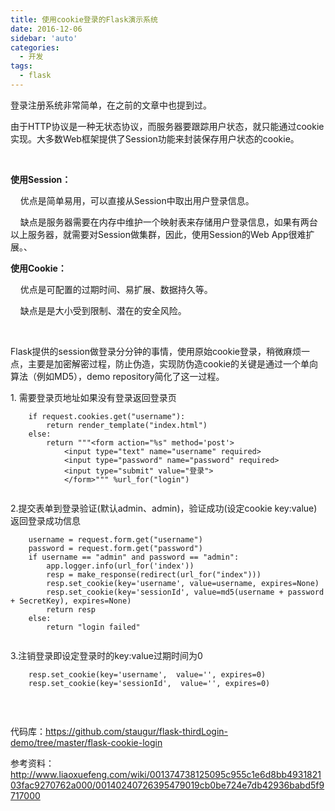 ```yaml
---
title: 使用cookie登录的Flask演示系统
date: 2016-12-06
sidebar: 'auto'
categories:
  - 开发
tags:
  - flask
---
```


<p>登录注册系统非常简单，在之前的文章中也提到过。</p><p>由于HTTP协议是一种无状态协议，而服务器要跟踪用户状态，就只能通过cookie实现。大多数Web框架提供了Session功能来封装保存用户状态的cookie。</p><p><br></p><p><b>使用Session：</b></p><p>&nbsp; &nbsp; 优点是简单易用，可以直接从Session中取出用户登录信息。<br></p><p>&nbsp; &nbsp; 缺点是服务器需要在内存中维护一个映射表来存储用户登录信息，如果有两台以上服务器，就需要对Session做集群，因此，使用Session的Web App很难扩展。、</p><p><b>使用Cookie：</b></p><p>&nbsp; &nbsp; 优点是可配置的过期时间、易扩展、数据持久等。</p><p>&nbsp; &nbsp; 缺点是是大小受到限制、潜在的安全风险。</p><p><br></p><p>Flask提供的session做登录分分钟的事情，使用原始cookie登录，稍微麻烦一点，主要是加密解密过程，防止伪造，实现防伪造cookie的关键是通过一个单向算法（例如MD5），demo repository简化了这一过程。<br></p><p>1. 需要登录页地址如果没有登录返回登录页</p><pre style="max-width: 100%;"><code class="python hljs" codemark="1">    <span class="hljs-keyword">if</span> request.cookies.get(<span class="hljs-string">"username"</span>):
        <span class="hljs-keyword">return</span> render_template(<span class="hljs-string">"index.html"</span>)
    <span class="hljs-keyword">else</span>:
        <span class="hljs-keyword">return</span> <span class="hljs-string">"""&lt;form action="%s" method='post'&gt;
            &lt;input type="text" name="username" required&gt;
            &lt;input type="password" name="password" required&gt;
            &lt;input type="submit" value="登录"&gt;
            &lt;/form&gt;"""</span> %url_for(<span class="hljs-string">"login"</span>)</code></pre><p><img src="http://static.saintic.com/interest.blog/blog/9781998272413359.png" alt="" class=""><br></p><p>2.提交表单到登录验证(默认admin、admin)，验证成功(设定cookie key:value)返回登录成功信息</p><pre style="max-width: 100%;"><code class="python hljs" codemark="1">    username = request.form.get(<span class="hljs-string">"username"</span>)
    password = request.form.get(<span class="hljs-string">"password"</span>)
    <span class="hljs-keyword">if</span> username == <span class="hljs-string">"admin"</span> <span class="hljs-keyword">and</span> password == <span class="hljs-string">"admin"</span>:
        app.logger.info(url_for(<span class="hljs-string">'index'</span>))
        resp = make_response(redirect(url_for(<span class="hljs-string">"index"</span>)))
        resp.set_cookie(key=<span class="hljs-string">'username'</span>, value=username, expires=<span class="hljs-keyword">None</span>)
        resp.set_cookie(key=<span class="hljs-string">'sessionId'</span>, value=md5(username + password + SecretKey), expires=<span class="hljs-keyword">None</span>)
        <span class="hljs-keyword">return</span> resp
    <span class="hljs-keyword">else</span>:
        <span class="hljs-keyword">return</span> <span class="hljs-string">"login failed"</span></code></pre><p><img src="http://static.saintic.com/interest.blog/blog/930215056535399.png" alt="" class=""><br></p><p>3.注销登录即设定登录时的key:value过期时间为0</p><pre style="max-width: 100%;"><code class="python hljs" codemark="1">    resp.set_cookie(key=<span class="hljs-string">'username'</span>,  value=<span class="hljs-string">''</span>, expires=<span class="hljs-number">0</span>)
    resp.set_cookie(key=<span class="hljs-string">'sessionId'</span>,  value=<span class="hljs-string">''</span>, expires=<span class="hljs-number">0</span>)</code></pre><p><img src="http://static.saintic.com/interest.blog/blog/5931434206370172.png" alt="" class=""><br></p><p><br></p><p>代码库：<a href="https://github.com/staugur/flask-thirdLogin-demo/tree/master/flask-cookie-login" target="_blank" style="background-color: rgb(255, 255, 255);">https://github.com/staugur/flask-thirdLogin-demo/tree/master/flask-cookie-login</a></p><p>参考资料：<a href="http://www.liaoxuefeng.com/wiki/001374738125095c955c1e6d8bb493182103fac9270762a000/00140240726395479019cb0be724e7db42936babd5f9717000" target="_blank">http://www.liaoxuefeng.com/wiki/001374738125095c955c1e6d8bb493182103fac9270762a000/00140240726395479019cb0be724e7db42936babd5f9717000</a></p><p><br></p><p><br></p>